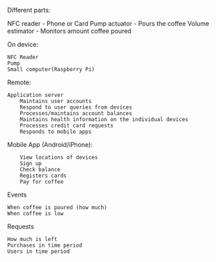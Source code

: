 Different parts:

NFC reader - Phone or Card
Pump actuator - Pours the coffee
Volume estimator - Monitors amount coffee poured

On device:

    NFC Reader
    Pump
    Small computer(Raspberry Pi)

Remote:

    Application server
        Maintains user accounts
        Respond to user queries from devices
        Processes/maintains account balances
        Maintains health information on the individual devices
        Processes credit card requests
        Responds to mobile apps
        
Mobile App (Android/iPhone):

        View locations of devices
        Sign up
        Check balance
        Registers cards
        Pay for coffee
    
Events 

    When coffee is poured (how much)
    When coffee is low
    
Requests

    How much is left
    Purchases in time period
    Users in time period
    
    